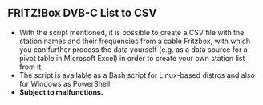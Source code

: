 ## FRITZ!Box DVB-C List to CSV
- With the script mentioned, it is possible to create a CSV file with the station names and their frequencies from a cable Fritzbox, with which you can further process the data yourself (e.g. as a data source for a pivot table in Microsoft Excel) in order to create your own station list from it.
- The script is available as a Bash script for Linux-based distros and also for Windows as PowerShell.
- **Subject to malfunctions.**
